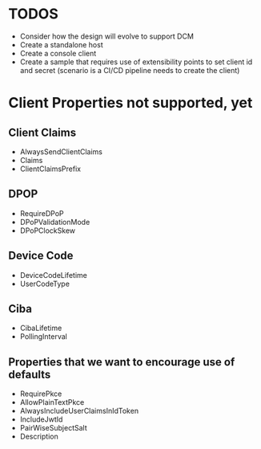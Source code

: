 # TODOS 
- Consider how the design will evolve to support DCM
- Create a standalone host
- Create a console client
- Create a sample that requires use of extensibility points to set client id and secret (scenario is a CI/CD pipeline needs to create the client)

# Client Properties not supported, yet
## Client Claims
- AlwaysSendClientClaims
- Claims
- ClientClaimsPrefix

## DPOP
- RequireDPoP
- DPoPValidationMode
- DPoPClockSkew

## Device Code
- DeviceCodeLifetime
- UserCodeType

## Ciba
- CibaLifetime
- PollingInterval

## Properties that we want to encourage use of defaults
- RequirePkce
- AllowPlainTextPkce
- AlwaysIncludeUserClaimsInIdToken
- IncludeJwtId
- PairWiseSubjectSalt
- Description

